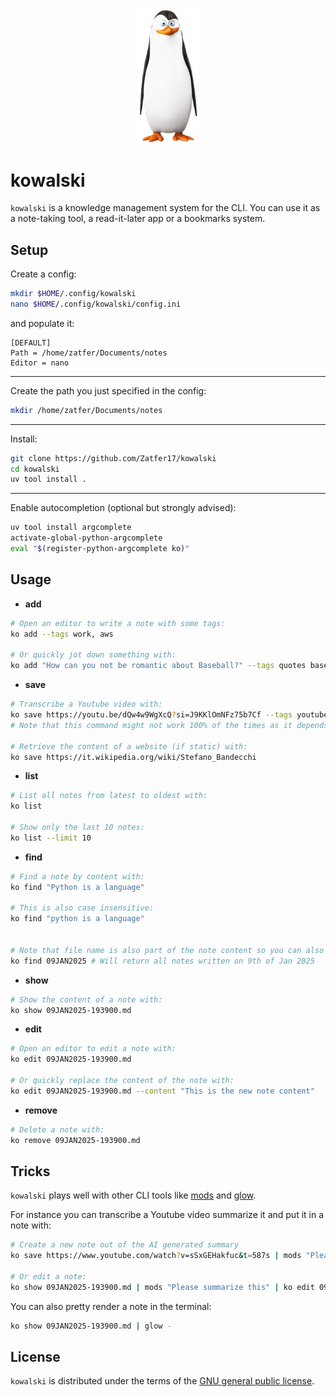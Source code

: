 <p align="center">
  <img src="assets/kowalski.png"  width="100" align="center"/>
</p>

# kowalski

`kowalski` is a knowledge management system for the CLI. You can use it as a note-taking tool, a read-it-later app or a bookmarks system.

## Setup

Create a config:
```bash
mkdir $HOME/.config/kowalski
nano $HOME/.config/kowalski/config.ini
```
and populate it:
```
[DEFAULT]
Path = /home/zatfer/Documents/notes
Editor = nano
```
---
Create the path you just specified in the config:
```bash
mkdir /home/zatfer/Documents/notes
```
---
Install:
```bash
git clone https://github.com/Zatfer17/kowalski
cd kowalski
uv tool install .
```
---
Enable autocompletion (optional but strongly advised):
```bash
uv tool install argcomplete
activate-global-python-argcomplete
eval "$(register-python-argcomplete ko)"
```

## Usage

- **add**
```bash
# Open an editor to write a note with some tags:
ko add --tags work, aws

# Or quickly jot down something with:
ko add "How can you not be romantic about Baseball?" --tags quotes baseball
```
- **save**
```bash
# Transcribe a Youtube video with:
ko save https://youtu.be/dQw4w9WgXcQ?si=J9KKlOmNFz75b7Cf --tags youtube
# Note that this command might not work 100% of the times as it depends on the availability of the video transcription

# Retrieve the content of a website (if static) with:
ko save https://it.wikipedia.org/wiki/Stefano_Bandecchi
```
- **list**
```bash
# List all notes from latest to oldest with:
ko list

# Show only the last 10 notes:
ko list --limit 10
```
- **find**
```bash
# Find a note by content with:
ko find "Python is a language"

# This is also case insensitive:
ko find "python is a language"


# Note that file name is also part of the note content so you can also use that for the lookup:
ko find 09JAN2025 # Will return all notes written on 9th of Jan 2025
```
- **show**
```bash
# Show the content of a note with:
ko show 09JAN2025-193900.md
```
- **edit**
```bash
# Open an editor to edit a note with:
ko edit 09JAN2025-193900.md

# Or quickly replace the content of the note with:
ko edit 09JAN2025-193900.md --content "This is the new note content"
```
- **remove**
```bash
# Delete a note with:
ko remove 09JAN2025-193900.md
```

## Tricks

`kowalski` plays well with other CLI tools like [mods](https://github.com/charmbracelet/mods) and [glow](https://github.com/charmbracelet/glow).

For instance you can transcribe a Youtube video summarize it and put it in a note with:
```bash
# Create a new note out of the AI generated summary
ko save https://www.youtube.com/watch?v=sSxGEHakfuc&t=587s | mods "Please summarize this" | ko add --tags youtube

# Or edit a note:
ko show 09JAN2025-193900.md | mods "Please summarize this" | ko edit 09JAN2025-193900.md
```

You can also pretty render a note in the terminal:
```bash
ko show 09JAN2025-193900.md | glow -
```


## License

`kowalski` is distributed under the terms of the [GNU general public license](https://www.gnu.org/licenses/gpl-3.0.html).
